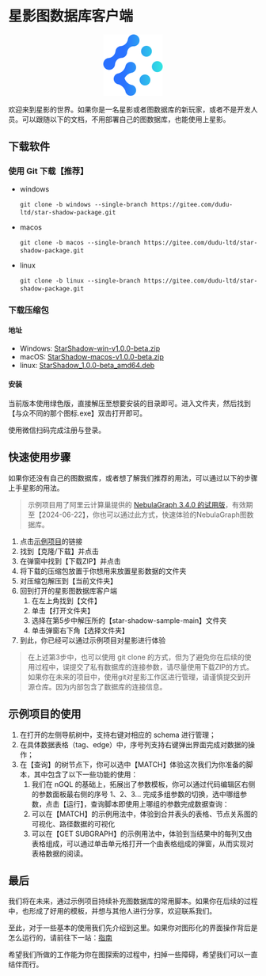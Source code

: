 # 星影图数据库客户端

<p align="center">
    <img src="./logo.png"></img>
</p>

欢迎来到星影的世界。如果你是一名星影或者图数据库的新玩家，或者不是开发人员。可以跟随以下的文档，不用部署自己的图数据库，也能使用上星影。

## 下载软件

### 使用 Git 下载【推荐】

-  windows

    ```shell
    git clone -b windows --single-branch https://gitee.com/dudu-ltd/star-shadow-package.git
    ```
- macos
    ```shell
    git clone -b macos --single-branch https://gitee.com/dudu-ltd/star-shadow-package.git
    ```

- linux
    ```shell
    git clone -b linux --single-branch https://gitee.com/dudu-ltd/star-shadow-package.git
    ```


### 下载压缩包

#### 地址
- Windows: [StarShadow-win-v1.0.0-beta.zip](https://gitee.com/dudu-ltd/star-shadow-package/archive/refs/tags/v1.0.0-beta.zip)
- macOS: [StarShadow-macos-v1.0.0-beta.zip](https://gitee.com/dudu-ltd/star-shadow-package/releases/download/v1.0.0-beta/StarShadow-macos-v1.0.0-beta.zip)
- linux: [StarShadow_1.0.0-beta_amd64.deb](https://gitee.com/dudu-ltd/star-shadow-package/releases/download/v1.0.0-beta/StarShadow_1.0.0-beta_amd64.deb)

#### 安装
当前版本使用绿色版，直接解压至想要安装的目录即可。进入文件夹，然后找到【与众不同的那个图标.exe】双击打开即可。

使用微信扫码完成注册与登录。

## 快速使用步骤
如果你还没有自己的图数据库，或者想了解我们推荐的用法，可以通过以下的步骤上手星影的用法。

> 示例项目用了阿里云计算巢提供的 [NebulaGraph 3.4.0 的试用版](https://computenest.aliyun.com/market/service-39f4f251e9484369a778?spm=5176.29141018.J_PGjKnplUAs1kXQYVyQamo.9.7b625d102SpFHx)，有效期至【2024-06-22】，你也可以通过此方式，快速体验的NebulaGraph图数据库。

1. 点击[示例项目](https://gitee.com/dudu-ltd/star-shadow-sample)的链接
2. 找到【克隆/下载】并点击
3. 在弹窗中找到【下载ZIP】并点击
4. 将下载的压缩包放置于你想用来放置星影数据的文件夹
5. 对压缩包解压到【当前文件夹】
6. 回到打开的星影图数据库客户端
    1. 在左上角找到【文件】
    2. 单击【打开文件夹】
    3. 选择在第5步中解压所的【star-shadow-sample-main】文件夹
    4. 单击弹窗右下角【选择文件夹】
7. 到此，你已经可以通过示例项目对星影进行体验

> 在上述第3步中，也可以使用 git clone 的方式，但为了避免你在后续的使用过程中，误提交了私有数据库的连接参数，请尽量使用下载ZIP的方式。  
如果你在未来的项目中，使用git对星影工作区进行管理，请谨慎提交到开源仓库。因为内部包含了数据库的连接信息。

## 示例项目的使用

1. 在打开的左侧导航树中，支持右键对相应的 schema 进行管理；
2. 在具体数据表格（tag、edge）中，序号列支持右键弹出界面完成对数据的操作；
3. 在【查询】的树节点下，你可以选中【MATCH】体验这次我们为你准备的脚本，其中包含了以下一些功能的使用：
    1. 我们在 nGQL 的基础上，拓展出了参数模板，你可以通过代码编辑区右侧的参数面板最右侧的序号 1、2、3... 完成多组参数的切换，选中哪组参数，点击【运行】，查询脚本即使用上哪组的参数完成数据查询：
    2. 可以在【MATCH】的示例用法中，体验到合并表头的表格、节点关系图的可视化、路径数据的可视化
    3. 可以在【GET SUBGRAPH】的示例用法中，体验到当结果中的每列又由表格组成，可以通过单击单元格打开一个由表格组成的弹窗，从而实现对表格数据的阅读。


## 最后
我们将在未来，通过示例项目持续补充图数据库的常用脚本。如果你在后续的过程中，也形成了好用的模板，并想与其他人进行分享，欢迎联系我们。

至此，对于一些基本的使用我们先介绍到这里。如果你对图形化的界面操作背后是怎么运行的，请前往下一站：[指南](https://dudu.ltd/docs/zh/StarShadow/help.html)

希望我们所做的工作能为你在图探索的过程中，扫掉一些障碍，希望我们可以一直结伴而行。


